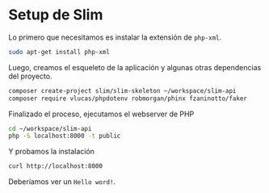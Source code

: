 # Setup de Slim

Lo primero que necesitamos es instalar la extensión de `php-xml`.

```bash
sudo apt-get install php-xml
```

Luego, creamos el esqueleto de la aplicación y algunas otras dependencias del proyecto.

```bash
composer create-project slim/slim-skeleton ~/workspace/slim-api
composer require vlucas/phpdotenv robmorgan/phinx fzaninotto/faker
```

Finalizado el proceso, ejecutamos el webserver de PHP

```bash
cd ~/workspace/slim-api
php -S localhost:8000 -t public
```

Y probamos la instalación

```bash
curl http://localhost:8000
```

Deberíamos ver un `Hello word!`.